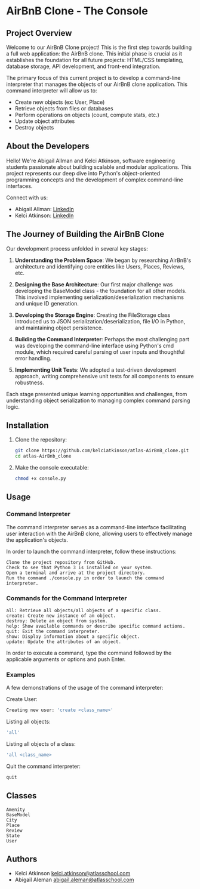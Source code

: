 # AirBnB Clone - The Console

## Project Overview

Welcome to our AirBnB Clone project! This is the first step towards building a full web application: the AirBnB clone. This initial phase is crucial as it establishes the foundation for all future projects: HTML/CSS templating, database storage, API development, and front-end integration.

The primary focus of this current project is to develop a command-line interpreter that manages the objects of our AirBnB clone application. This command interpreter will allow us to:

- Create new objects (ex: User, Place)
- Retrieve objects from files or databases
- Perform operations on objects (count, compute stats, etc.)
- Update object attributes
- Destroy objects

## About the Developers

Hello! We're Abigail Allman and Kelci Atkinson, software engineering students passionate about building scalable and modular applications. This project represents our deep dive into Python's object-oriented programming concepts and the development of complex command-line interfaces.

Connect with us:
- Abigail Allman: [LinkedIn](https://www.linkedin.com/in/abigailraleman/)
- Kelci Atkinson: [LinkedIn](https://www.linkedin.com/in/kelciatkinson/)

## The Journey of Building the AirBnB Clone

Our development process unfolded in several key stages:

1. **Understanding the Problem Space**: We began by researching AirBnB's architecture and identifying core entities like Users, Places, Reviews, etc.

2. **Designing the Base Architecture**: Our first major challenge was developing the BaseModel class - the foundation for all other models. This involved implementing serialization/deserialization mechanisms and unique ID generation.

3. **Developing the Storage Engine**: Creating the FileStorage class introduced us to JSON serialization/deserialization, file I/O in Python, and maintaining object persistence.

4. **Building the Command Interpreter**: Perhaps the most challenging part was developing the command-line interface using Python's cmd module, which required careful parsing of user inputs and thoughtful error handling.

5. **Implementing Unit Tests**: We adopted a test-driven development approach, writing comprehensive unit tests for all components to ensure robustness.

Each stage presented unique learning opportunities and challenges, from understanding object serialization to managing complex command parsing logic.

## Installation
1. Clone the repository:
   ```sh
   git clone https://github.com/kelciatkinson/atlas-AirBnB_clone.git
   cd atlas-AirBnb_clone
   ```
2. Make the console executable:
   ```sh
   chmod +x console.py
   ```

## Usage

### Command Interpreter
The command interpreter serves as a command-line interface facilitating user interaction with the AirBnB clone, allowing users to effectively manage the application's objects.

In order to launch the command interpreter, follow these instructions:

```
Clone the project repository from GitHub.
Check to see that Python 3 is installed on your system.
Open a terminal and arrive at the project directory.
Run the command ./console.py in order to launch the command interpreter.
```

### Commands for the Command Interpreter
```
all: Retrieve all objects/all objects of a specific class.
create: Create new instance of an object.
destroy: Delete an object from system.
help: Show available commands or describe specific command actions.
quit: Exit the command interpreter.
show: Display information about a specific object.
update: Update the attributes of an object.
```
In order to execute a command, type the command followed by the applicable arguments or options and push Enter.

### Examples
A few demonstrations of the usage of the command interpreter:

Create User:
```sh
Creating new user: 'create <class_name>'
```

Listing all objects:
```sh
'all'
```

Listing all objects of a class:
```sh
'all <class_name>
```

Quit the command interpreter:
```sh
quit
```

## Classes
```
Amenity
BaseModel
City
Place
Review
State
User
```

## Authors
+ Kelci Atkinson <kelci.atkinson@atlasschool.com>
+ Abigail Aleman <abigail.aleman@atlasschool.com>
